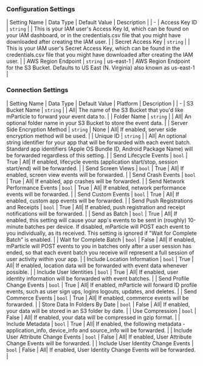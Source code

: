 

### Configuration Settings

| Setting Name |  Data Type    | Default Value  | Description |
| -
| Access Key ID | `string` | <unset> | This is your IAM user's Access Key Id, which can be found on your IAM dashboard, or in the credentials.csv file that you might have downloaded after creating the IAM user. |
| Secret Access Key | `string` | <unset> | This is your IAM user's Secret Access Key, which can be found in the credentials.csv file that you might have downloaded after creating the IAM user. |
| AWS Region Endpoint | `string` | us-east-1 | AWS Region Endpoint for the S3 Bucket. Defaults to US East (N. Virginia) also known as us-east-1 |


### Connection Settings

| Setting Name |  Data Type    | Default Value | Platform | Description |
| -
| S3 Bucket Name | `string` | <unset> | All| The name of the S3 Bucket that you'd like mParticle to forward your event data to. |
| Folder Name | `string` | <unset> | All| An optional folder name in your S3 Bucket to store the event data. |
| Server Side Encryption Method | `string` | None | All| If enabled, server side encryption method will be used. |
| Unique ID | `string` | <unset> | All| An optional string identifier for your app that will be forwarded with each event batch.  Standard app identifiers (Apple OS Bundle ID, Android Package Name) will be forwarded regardless of this setting. |
| Send Lifecycle Events | `bool` | True | All| If enabled, lifecycle events (application start/stop, session start/end) will be forwarded. |
| Send Screen Views | `bool` | True | All| If enabled, screen view events will be forwarded. |
| Send Crash Events | `bool` | True | All| If enabled, app crashes will be forwarded. |
| Send Network Performance Events | `bool` | True | All| If enabled, network performance events will be forwarded. |
| Send Custom Events | `bool` | True | All| If enabled, custom app events will be forwarded. |
| Send Push Registrations and Receipts | `bool` | True | All| If enabled, push registration and receipt notifications will be forwarded. |
| Send as Batch | `bool` | True | All| If enabled, this setting will cause your app's events to be sent in (roughly) 10-minute batches per device.  If disabled, mParticle will POST each event to you individually, as its received.  This setting is ignored if "Wait for Complete Batch" is enabled. |
| Wait for Complete Batch | `bool` | False | All| If enabled, mParticle will POST events to you in batches only after a user session has ended, so that each event batch you receive will represent a full session of user activity within your app. |
| Include Location Information | `bool` | True | All| If enabled, location data will be forwarded with event data whenever possible. |
| Include User Identities | `bool` | True | All| If enabled, user identity information will be forwarded with event batches. |
| Send Profile Change Events | `bool` | True | All| If enabled, mParticle will forward ID profile events, such as user sign ups, logins logouts, updates, and deletes. |
| Send Commerce Events | `bool` | True | All| If enabled, commerce events will be forwarded. |
| Store Data In Folders By Date | `bool` | False | All| If enabled, your data will be stored in an S3 folder by date. |
| Use Compression | `bool` | False | All| If enabled, your data will be compressed in gzip format. |
| Include Metadata | `bool` | True | All| If enabled, the following metadata - application_info, device_info and source_info will be forwarded. |
| Include User Attribute Change Events | `bool` | False | All| If enabled, User Attribute Change Events will be forwarded. |
| Include User Identity Change Events | `bool` | False | All| If enabled, User Identity Change Events will be forwarded. |
